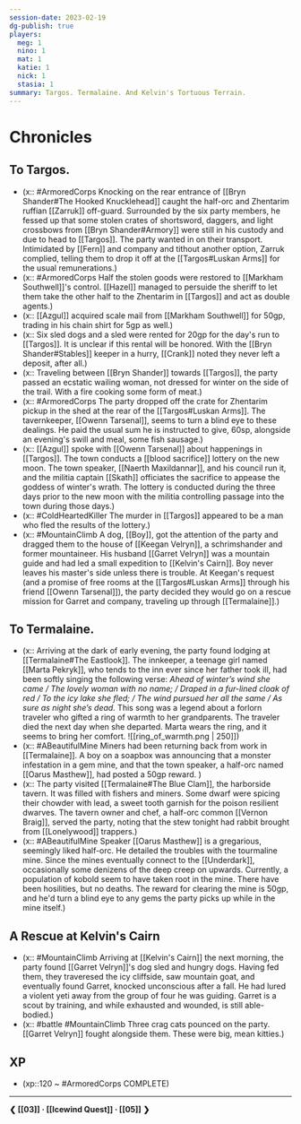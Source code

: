 ```yaml
---
session-date: 2023-02-19
dg-publish: true
players: 
  meg: 1
  nino: 1
  mat: 1
  katie: 1
  nick: 1
  stasia: 1
summary: Targos. Termalaine. And Kelvin's Tortuous Terrain.
---
```

# Chronicles
##  To Targos. 
- (x:: #ArmoredCorps Knocking on the rear entrance of [[Bryn Shander#The Hooked Knucklehead]] caught the half-orc and Zhentarim ruffian [[Zarruk]] off-guard. Surrounded by the six party members, he fessed up that some stolen crates of shortsword, daggers, and light crossbows from [[Bryn Shander#Armory]] were still in his custody and due to head to [[Targos]]. The party wanted in on their transport. Intimidated by [[Fern]] and company and tithout another option, Zarruk complied, telling them to drop it off at the [[Targos#Luskan Arms]] for the usual remunerations.)
- (x:: #ArmoredCorps Half the stolen goods were restored to [[Markham Southwell]]'s control. [[Hazel]] managed to persuide the sheriff to let them take the other half to the Zhentarim in [[Targos]] and act as double agents.)
- (x:: [[Azgul]] acquired scale mail from [[Markham Southwell]] for 50gp, trading in his chain shirt for 5gp as well.)
- (x:: Six sled dogs and a sled were rented for 20gp for the day's run to [[Targos]]. It is unclear if this rental will be honored. With the [[Bryn Shander#Stables]] keeper in a hurry, [[Crank]] noted they never left a deposit, after all.)
- (x:: Traveling between [[Bryn Shander]] towards [[Targos]], the party passed an ecstatic wailing woman, not dressed for winter on the side of the trail. With a fire cooking some form of meat.)
- (x:: #ArmoredCorps The party dropped off the crate for Zhentarim pickup in the shed at the rear of the [[Targos#Luskan Arms]]. The tavernkeeper, [[Owenn Tarsenal]], seems to turn a blind eye to these dealings. He paid the usual sum he is instructed to give, 60sp, alongside an evening's swill and meal, some fish sausage.)
- (x:: [[Azgul]] spoke with [[Owenn Tarsenal]] about happenings in [[Targos]]. The town conducts a [[blood sacrifice]] lottery on the new moon. The town speaker, [[Naerth Maxildannar]], and his council run it, and the militia captain [[Skath]] officiates the sacrifice to appease the goddess of winter's wrath. The lottery is conducted during the three days prior to the new moon with the militia controlling passage into the town during those days.)
- (x:: #ColdHeartedKiller The murder in [[Targos]] appeared to be a man who fled the results of the lottery.)
- (x:: #MountainClimb A dog, [[Boy]], got the attention of the party and dragged them to the house of [[Keegan Velryn]], a schrimshander and former mountaineer. His husband [[Garret Velryn]] was a mountain guide and had led a small expedition to [[Kelvin's Cairn]]. Boy never leaves his master's side unless there is trouble. At Keegan's request (and a promise of free rooms at the [[Targos#Luskan Arms]] through his friend [[Owenn Tarsenal]]), the party decided they would go on a rescue mission for Garret and company, traveling up through [[Termalaine]].)

## To Termalaine. 
- (x:: Arriving at the dark of early evening, the party found lodging at [[Termalaine#The Eastlook]]. The innkeeper, a teenage girl named [[Marta Pekryk]], who tends to the inn ever since her father took ill, had been softly singing the following verse: *Ahead of winter’s wind she came / The lovely woman with no name; / Draped in a fur-lined cloak of red / To the icy lake she fled; / The wind pursued her all the same / As sure as night she’s dead.* This song was a legend about a forlorn traveler who gifted a ring of warmth to her grandparents. The traveler died the next day when she departed. Marta wears the ring, and it seems to bring her comfort. ![[ring_of_warmth.png | 250]])
- (x:: #ABeautifulMine Miners had been returning back from work in [[Termalaine]]. A boy on a soapbox was announcing that a monster infestation in a gem mine, and that the town speaker, a half-orc named [[Oarus Masthew]], had posted a 50gp reward. )
- (x:: The party visited [[Termalaine#The Blue Clam]], the harborside tavern. It was filled with fishers and miners. Some dwarf were spicing their chowder with lead, a sweet tooth garnish for the poison resilient dwarves. The tavern owner and chef, a half-orc common [[Vernon Braig]], served the party, noting that the stew tonight had rabbit brought from [[Lonelywood]] trappers.)
- (x:: #ABeautifulMine Speaker [[Oarus Masthew]] is a gregarious, seemingly liked half-orc. He detailed the troubles with the tourmaline mine. Since the mines eventually connect to the [[Underdark]], occasionally some denizens of the deep creep on upwards. Currently, a population of kobold seem to have taken root in the mine. There have been hosilities, but no deaths. The reward for clearing the mine is 50gp, and he'd turn a blind eye to any gems the party picks up while in the mine itself.)

## A Rescue at Kelvin's Cairn
- (x:: #MountainClimb Arriving at [[Kelvin's Cairn]] the next morning, the party found [[Garret Velryn]]'s dog sled and hungry dogs. Having fed them, they traveresed the icy cliffside, saw mountain goat, and eventually found Garret, knocked unconscious after a fall. He had lured a violent yeti away from the group of four he was guiding. Garret is a scout by training, and while exhausted and wounded, is still able-bodied.)
- (x:: #battle #MountainClimb Three crag cats pounced on the party. [[Garret Velryn]] fought alongside them. These were big, mean kitties.)


## XP
- (xp::120 ~ #ArmoredCorps COMPLETE)

---
**❮ [[03]] · [[Icewind Quest]] ·  [[05]] ❯**
